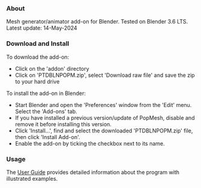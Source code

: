 ### About

Mesh generator/animator add-on for Blender.  Tested on Blender 3.6 LTS.  
Latest update: 14-May-2024


### Download and Install

To download the add-on:  
- Click on the 'addon' directory
- Click on 'PTDBLNPOPM.zip', select 'Download raw file' and save the zip to your hard drive  

To install the add-on in Blender:
- Start Blender and open the 'Preferences' window from the 'Edit' menu.  Select the 'Add-ons' tab.
- If you have installed a previous version/update of PopMesh, disable and remove it before installing this version.
- Click 'Install...', find and select the downloaded 'PTDBLNPOPM.zip' file, then click 'Install Add-on'.
- Enable the add-on by ticking the checkbox next to its name.


### Usage

The [User Guide](https://panthistle.github.io/pdfs/PMUG25.pdf) provides detailed information about the program with illustrated examples.
   
